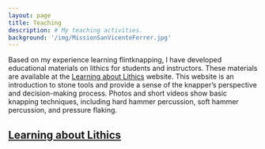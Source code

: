 ```yaml
---
layout: page
title: Teaching
description: # My teaching activities.
background: '/img/MissionSanVicenteFerrer.jpg'
---
```

<html>

<p>Based on my experience learning flintknapping, I have developed educational materials on lithics for students and instructors. These materials are available at the <a href="https://erareshide.github.io/lithics" target="_blank">Learning about Lithics</a> website. This website is an introduction to stone tools and provide a sense of the knapper’s perspective and decision-making process. Photos and short videos show basic knapping techniques, including hard hammer percussion, soft hammer percussion, and pressure flaking.</p>

<h2><a href="https://erareshide.github.io/lithics" target="_blank">Learning about Lithics</a></h2>
</html>
